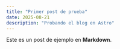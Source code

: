 ```yaml
---
title: "Primer post de prueba"
date: 2025-08-21
description: "Probando el blog en Astro"
---
```


Este es un post de ejemplo en **Markdown**.

